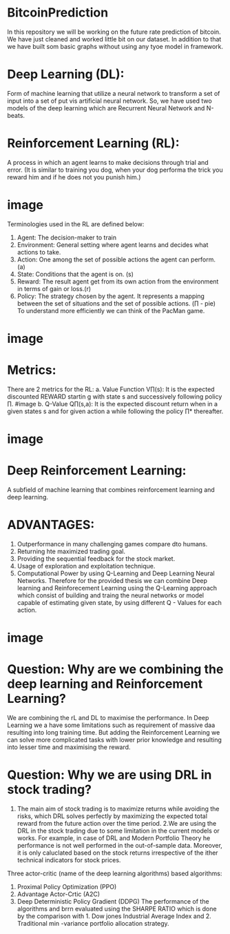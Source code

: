 # BitcoinPrediction
In this repository we will be working on the future rate prediction of bitcoin.
We have just cleaned and worked little bit on our dataset. 
In addition to that we have built som basic graphs without using any tyoe model in framework.

# Deep Learning (DL):
Form of machine learning that utilize a neural network to transform a set of input into a set of put vis artificial neural network. So, we have used two models of the deep learning which are Recurrent Neural Network and N-beats.
# Reinforcement Learning (RL):
A process in which an agent learns to make decisions through trial and error.
(It is similar to training you dog, when your dog performa the trick you reward him and if he does not you punish him.)
# image

Terminologies used in the RL are defined below:
1. Agent: The decision-maker to train
2. Environment: General setting where agent learns and decides what actions to take.
3. Action: One among the set of possible actions the agent can perform. (a)
4. State: Conditions that the agent is on. (s)
5. Reward: The result agent get from its own action from the environment in terms of gain or loss.(r)
6. Policy: The strategy chosen by the agent. It represents a mapping between the set of situations and the set of possible actions. (∏ - pie)
To understand more efficiently we can think of the PacMan game.
# image
# Metrics: 
There are 2 metrics for the RL:
a. Value Function V∏(s): It is the expected discounted REWARD startin g with state s and successively following policy ∏.
#image
b. Q-Value Q∏(s,a): It is the expected discount return when in a given states s and for given action a while following the policy ∏* thereafter.
# image
    
# Deep Reinforcement Learning:
A subfield of machine learning that combines reinforcement learning and deep learning.
# ADVANTAGES: 
1. Outperformance in many challenging games compare dto humans.
2. Returning hte maximized trading goal.
3. Providing the sequential feedback for the stock market.
4. Usage of exploration and exploitation technique.
5. Computational Power by using Q-Learning and Deep Learning Neural Networks.
Therefore for the provided thesis we can combine Deep learning and Reinforecement Learning using the Q-Learning approach which consist of building and traing the neural networks or model capable of estimating given state, by using different Q - Values for each action.
# image

# Question: Why are we combining the deep learning and Reinforcement Learning? 
We are combining the rL and DL to maximise the performance. In Deep Learning we a have some limitations such as requirement of massive daa resulting into long training time. But adding the Reinforcement Learning we can solve more complicated tasks with lower prior knowledge and resulting into lesser time and maximising the reward.

# Question: Why we are using DRL in stock trading?
1. The main aim of stock trading is to maximize returns while avoiding the risks, which DRL solves perfectly by maximizing the expected total reward from the future action over the time period.
2.We are using the DRL in the stock trading due to some limitation in the current models or works. For example, in case of DRL and Modern Portfolio Theory he performance is not well performed in the out-of-sample data. Moreover, it is only caluclated based on the stock returns irrespective of the ither technical indicators for stock prices.

Three actor-critic (name of the deep learning algorithms) based algorithms: 
1. Proximal Policy Optimization (PPO)
2. Advantage Actor-Crtic (A2C)
3. Deep Deterministic Policy Gradient (DDPG)
The performance of the algorithms and brrn evaluated using the SHARPE RATIO which is done by the comparison with 1. Dow jones Industrial Average Index and 2. Traditional min -variance portfolio allocation strategy.

